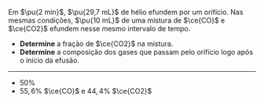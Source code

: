 Em $\pu{2 min}$, $\pu{29,7 mL}$ de hélio efundem por um orifício. Nas mesmas condições, $\pu{10 mL}$ de uma mistura de $\ce{CO}$ e $\ce{CO2}$ efundem nesse mesmo intervalo de tempo. 

- **Determine** a fração de $\ce{CO2}$ na mistura.
- **Determine** a composição dos gases que passam pelo orifício logo após o início da efusão.

---

- $50\%$ 
- $55,6\%$ $\ce{CO}$ e $44,4\%$ $\ce{CO2}$
